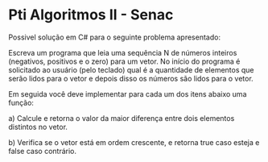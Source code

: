 # Pti Algoritmos II - Senac

Possivel solução em C# para o seguinte problema apresentado:

Escreva um programa que leia uma sequência N de números inteiros
(negativos, positivos e o zero) para um vetor. No início do programa é solicitado ao
usuário (pelo teclado) qual é a quantidade de elementos que serão lidos para o vetor
e depois disso os números são lidos para o vetor.

Em seguida você deve implementar para cada um dos itens abaixo uma função:

a) Calcule e retorna o valor da maior diferença entre dois elementos distintos no
vetor.

b) Verifica se o vetor está em ordem crescente, e retorna true caso esteja e false
caso contrário.
